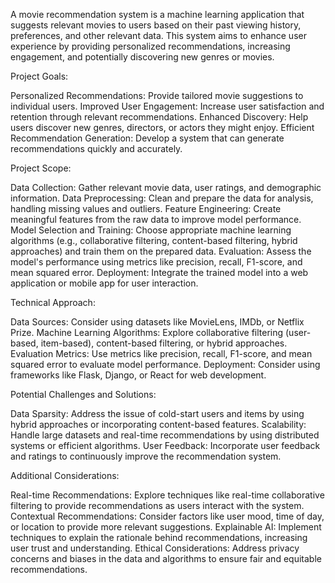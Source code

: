 A movie recommendation system is a machine learning application that suggests relevant movies to users based on their past viewing history, preferences, and other relevant data. This system aims to enhance user experience by providing personalized recommendations, increasing engagement, and potentially discovering new genres or movies.

Project Goals:

Personalized Recommendations: Provide tailored movie suggestions to individual users.
Improved User Engagement: Increase user satisfaction and retention through relevant recommendations.
Enhanced Discovery: Help users discover new genres, directors, or actors they might enjoy.
Efficient Recommendation Generation: Develop a system that can generate recommendations quickly and accurately.

Project Scope:

Data Collection: Gather relevant movie data, user ratings, and demographic information.
Data Preprocessing: Clean and prepare the data for analysis, handling missing values and outliers.
Feature Engineering: Create meaningful features from the raw data to improve model performance.
Model Selection and Training: Choose appropriate machine learning algorithms (e.g., collaborative filtering, content-based filtering, hybrid approaches) and train them on the prepared data.
Evaluation: Assess the model's performance using metrics like precision, recall, F1-score, and mean squared error.
Deployment: Integrate the trained model into a web application or mobile app for user interaction.

Technical Approach:

Data Sources: Consider using datasets like MovieLens, IMDb, or Netflix Prize.
Machine Learning Algorithms: Explore collaborative filtering (user-based, item-based), content-based filtering, or hybrid approaches.
Evaluation Metrics: Use metrics like precision, recall, F1-score, and mean squared error to evaluate model performance.
Deployment: Consider using frameworks like Flask, Django, or React for web development.

Potential Challenges and Solutions:

Data Sparsity: Address the issue of cold-start users and items by using hybrid approaches or incorporating content-based features.
Scalability: Handle large datasets and real-time recommendations by using distributed systems or efficient algorithms.
User Feedback: Incorporate user feedback and ratings to continuously improve the recommendation system.

Additional Considerations:

Real-time Recommendations: Explore techniques like real-time collaborative filtering to provide recommendations as users interact with the system.
Contextual Recommendations: Consider factors like user mood, time of day, or location to provide more relevant suggestions.
Explainable AI: Implement techniques to explain the rationale behind recommendations, increasing user trust and understanding.
Ethical Considerations: Address privacy concerns and biases in the data and algorithms to ensure fair and equitable recommendations.
